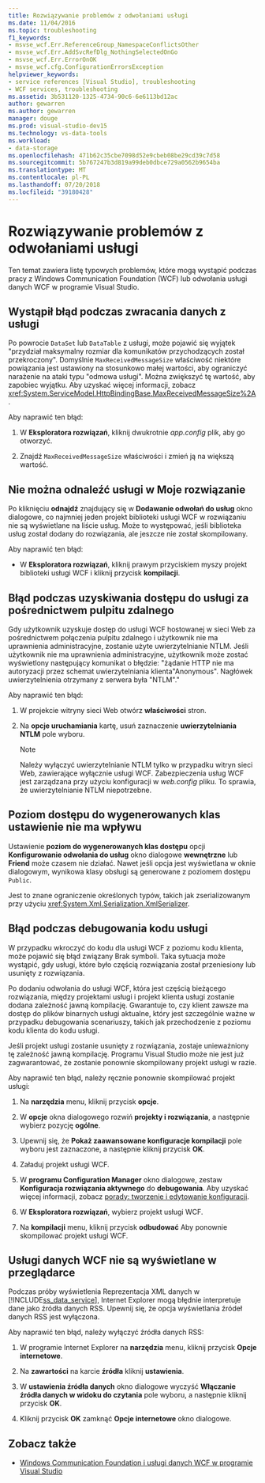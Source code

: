 ```yaml
---
title: Rozwiązywanie problemów z odwołaniami usługi
ms.date: 11/04/2016
ms.topic: troubleshooting
f1_keywords:
- msvse_wcf.Err.ReferenceGroup_NamespaceConflictsOther
- msvse_wcf.Err.AddSvcRefDlg_NothingSelectedOnGo
- msvse_wcf.Err.ErrorOnOK
- msvse_wcf.cfg.ConfigurationErrorsException
helpviewer_keywords:
- service references [Visual Studio], troubleshooting
- WCF services, troubleshooting
ms.assetid: 3b531120-1325-4734-90c6-6e6113bd12ac
author: gewarren
ms.author: gewarren
manager: douge
ms.prod: visual-studio-dev15
ms.technology: vs-data-tools
ms.workload:
- data-storage
ms.openlocfilehash: 471b62c35cbe7098d52e9cbeb08be29cd39c7d58
ms.sourcegitcommit: 5b767247b3d819a99deb0dbce729a0562b9654ba
ms.translationtype: MT
ms.contentlocale: pl-PL
ms.lasthandoff: 07/20/2018
ms.locfileid: "39180428"
---
```

# <a name="troubleshoot-service-references"></a>Rozwiązywanie problemów z odwołaniami usługi

Ten temat zawiera listę typowych problemów, które mogą wystąpić podczas pracy z Windows Communication Foundation (WCF) lub odwołania usługi danych WCF w programie Visual Studio.

## <a name="error-returning-data-from-a-service"></a>Wystąpił błąd podczas zwracania danych z usługi

Po powrocie `DataSet` lub `DataTable` z usługi, może pojawić się wyjątek "przydział maksymalny rozmiar dla komunikatów przychodzących został przekroczony". Domyślnie `MaxReceivedMessageSize` właściwość niektóre powiązania jest ustawiony na stosunkowo małej wartości, aby ograniczyć narażenie na ataki typu "odmowa usługi". Można zwiększyć tę wartość, aby zapobiec wyjątku. Aby uzyskać więcej informacji, zobacz <xref:System.ServiceModel.HttpBindingBase.MaxReceivedMessageSize%2A>.

Aby naprawić ten błąd:

1.  W **Eksploratora rozwiązań**, kliknij dwukrotnie *app.config* plik, aby go otworzyć.

2.  Znajdź `MaxReceivedMessageSize` właściwości i zmień ją na większą wartość.

## <a name="cannot-find-a-service-in-my-solution"></a>Nie można odnaleźć usługi w Moje rozwiązanie

Po kliknięciu **odnajdź** znajdujący się w **Dodawanie odwołań do usług** okno dialogowe, co najmniej jeden projekt biblioteki usługi WCF w rozwiązaniu nie są wyświetlane na liście usług. Może to występować, jeśli biblioteka usług został dodany do rozwiązania, ale jeszcze nie został skompilowany.

Aby naprawić ten błąd:

-   W **Eksploratora rozwiązań**, kliknij prawym przyciskiem myszy projekt biblioteki usługi WCF i kliknij przycisk **kompilacji**.

## <a name="error-accessing-a-service-over-a-remote-desktop"></a>Błąd podczas uzyskiwania dostępu do usługi za pośrednictwem pulpitu zdalnego

Gdy użytkownik uzyskuje dostęp do usługi WCF hostowanej w sieci Web za pośrednictwem połączenia pulpitu zdalnego i użytkownik nie ma uprawnienia administracyjne, zostanie użyte uwierzytelnianie NTLM. Jeśli użytkownik nie ma uprawnienia administracyjne, użytkownik może zostać wyświetlony następujący komunikat o błędzie: "żądanie HTTP nie ma autoryzacji przez schemat uwierzytelniania klienta"Anonymous". Nagłówek uwierzytelnienia otrzymany z serwera była "NTLM"."

Aby naprawić ten błąd:

1.  W projekcie witryny sieci Web otwórz **właściwości** stron.

2.  Na **opcje uruchamiania** kartę, usuń zaznaczenie **uwierzytelniania NTLM** pole wyboru.

    > [!NOTE]
    > Należy wyłączyć uwierzytelnianie NTLM tylko w przypadku witryn sieci Web, zawierające wyłącznie usługi WCF. Zabezpieczenia usług WCF jest zarządzana przy użyciu konfiguracji w *web.config* pliku. To sprawia, że uwierzytelnianie NTLM niepotrzebne.

## <a name="access-level-for-generated-classes-setting-has-no-effect"></a>Poziom dostępu do wygenerowanych klas ustawienie nie ma wpływu

Ustawienie **poziom do wygenerowanych klas dostępu** opcji **Konfigurowanie odwołania do usług** okno dialogowe **wewnętrzne** lub **Friend** może czasem nie działać. Nawet jeśli opcja jest wyświetlana w oknie dialogowym, wynikowa klasy obsługi są generowane z poziomem dostępu `Public`.

Jest to znane ograniczenie określonych typów, takich jak zserializowanym przy użyciu <xref:System.Xml.Serialization.XmlSerializer>.

## <a name="error-debugging-service-code"></a>Błąd podczas debugowania kodu usługi

W przypadku wkroczyć do kodu dla usługi WCF z poziomu kodu klienta, może pojawić się błąd związany Brak symboli. Taka sytuacja może wystąpić, gdy usługi, które było częścią rozwiązania został przeniesiony lub usunięty z rozwiązania.

Po dodaniu odwołania do usługi WCF, która jest częścią bieżącego rozwiązania, między projektami usługi i projekt klienta usługi zostanie dodana zależność jawną kompilację. Gwarantuje to, czy klient zawsze ma dostęp do plików binarnych usługi aktualne, który jest szczególnie ważne w przypadku debugowania scenariuszy, takich jak przechodzenie z poziomu kodu klienta do kodu usługi.

Jeśli projekt usługi zostanie usunięty z rozwiązania, zostaje unieważniony tę zależność jawną kompilację. Programu Visual Studio może nie jest już zagwarantować, że zostanie ponownie skompilowany projekt usługi w razie.

Aby naprawić ten błąd, należy ręcznie ponownie skompilować projekt usługi:

1.  Na **narzędzia** menu, kliknij przycisk **opcje**.

2.  W **opcje** okna dialogowego rozwiń **projekty i rozwiązania**, a następnie wybierz pozycję **ogólne**.

3.  Upewnij się, że **Pokaż zaawansowane konfiguracje kompilacji** pole wyboru jest zaznaczone, a następnie kliknij przycisk **OK**.

4.  Załaduj projekt usługi WCF.

5.  W **programu Configuration Manager** okno dialogowe, zestaw **Konfiguracja rozwiązania aktywnego** do **debugowania**. Aby uzyskać więcej informacji, zobacz [porady: tworzenie i edytowanie konfiguracji](../ide/how-to-create-and-edit-configurations.md).

6.  W **Eksploratora rozwiązań**, wybierz projekt usługi WCF.

7.  Na **kompilacji** menu, kliknij przycisk **odbudować** Aby ponownie skompilować projekt usługi WCF.

## <a name="wcf-data-services-do-not-display-in-the-browser"></a>Usługi danych WCF nie są wyświetlane w przeglądarce

Podczas próby wyświetlenia Reprezentacja XML danych w [!INCLUDE[ss_data_service](../data-tools/includes/ss_data_service_md.md)], Internet Explorer mogą błędnie interpretuje dane jako źródła danych RSS. Upewnij się, że opcja wyświetlania źródeł danych RSS jest wyłączona.

Aby naprawić ten błąd, należy wyłączyć źródła danych RSS:

1.  W programie Internet Explorer na **narzędzia** menu, kliknij przycisk **Opcje internetowe**.

2.  Na **zawartości** na karcie **źródła** kliknij **ustawienia**.

3.  W **ustawienia źródła danych** okno dialogowe wyczyść **Włączanie źródła danych w widoku do czytania** pole wyboru, a następnie kliknij przycisk **OK**.

4.  Kliknij przycisk **OK** zamknąć **Opcje internetowe** okno dialogowe.

## <a name="see-also"></a>Zobacz także

- [Windows Communication Foundation i usługi danych WCF w programie Visual Studio](../data-tools/windows-communication-foundation-services-and-wcf-data-services-in-visual-studio.md)